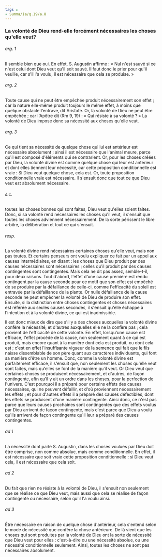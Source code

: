 ```yaml
---
tags : 
- Summa/Ia/q.19/a.8
---
```


### La volonté de Dieu rend-elle forcément nécessaires les choses qu'elle veut?

###### arg. 1
Il semble bien que oui. En effet, S. Augustin affirme : « Nul n'est sauvé si ce n'est celui dont Dieu veut qu'il soit sauvé. Il faut donc le prier pour qu'il veuille, car s'il l'a voulu, il est nécessaire que cela se produise. » 

###### arg. 2
Toute cause qui ne peut être empêchée produit nécessairement son effet ; car la nature elle-même produit toujours le même effet, à moins que quelque obstacle l'entrave, dit Aristote. Or, la volonté de Dieu ne peut être empêchée ; car l'Apôtre dit (Rm 9, 19) : « Qui résiste à sa volonté ? » La volonté de Dieu impose donc sa nécessité aux choses qu'elle veut. 

###### arg. 3
Ce qui tient sa nécessité de quelque chose qui lui est antérieur est nécessaire absolument ; ainsi il est nécessaire que l'animal meure, parce qu'il est composé d'éléments qui se contrarient. Or, pour les choses créées par Dieu, la volonté divine est comme quelque chose qui leur est antérieur et dont elles tiennent leur nécessité, car cette proposition conditionnelle est vraie : Si Dieu veut quelque chose, cela est. Or, toute proposition conditionnelle vraie est nécessaire. Il s'ensuit donc que tout ce que Dieu veut est absolument nécessaire. 

###### s.c.
toutes les choses bonnes qui sont faites, Dieu veut qu'elles soient faites. Donc, si sa volonté rend nécessaires les choses qu'il veut, il s'ensuit que toutes les choses adviennent nécessairement. De la sorte périssent le libre arbitre, la délibération et tout ce qui s'ensuit. 

###### resp.
La volonté divine rend nécessaires certaines choses qu'elle veut, mais non pas toutes. Et certains penseurs ont voulu expliquer ce fait par un appel aux causes intermédiaires, en disant : les choses que Dieu produit par des causes nécessaires sont nécessaires ; celles qu'il produit par des causes contingentes sont contingentes. Mais cela ne dit pas assez, semble-t-il, pour deux raisons. Tout d'abord, l'effet d'une cause première est rendu contingent par la cause seconde pour ce motif que son effet est empêché de se produire par la défaillance de celle-ci, comme l'efficacité du soleil est entravée par la défaillance de la plante. Or nulle défaillance de la cause seconde ne peut empêcher la volonté de Dieu de produire son effet. Ensuite, si la distinction entre choses contingentes et choses nécessaires est référée aux seules causes secondes, il s'ensuit qu'elle échappe à l'intention et à la volonté divine, ce qui est inadmissible. 

Il est donc mieux de dire que s'il y a des choses auxquelles la volonté divine confère la nécessité, et d'autres auxquelles elle ne la confère pas ; cela provient de l'efficacité de cette volonté. En effet, lorsqu'une cause est efficace, l'effet procède de la cause, non seulement quant à ce qui est produit, mais encore quant à la manière dont cela est produit, ou dont cela est ; c'est en effet l'insuffisante vigueur de la semence qui fait que le fils naisse dissemblable de son père quant aux caractères individuants, qui font sa manière d'être un homme. Donc, comme la volonté divine est parfaitement efficace, il s'ensuit que, non seulement les choses qu'elle veut sont faites, mais qu'elles se font de la manière qu'il veut. Or Dieu veut que certaines choses se produisent nécessairement, et d'autres, de façon contingente, afin qu'il y ait un ordre dans les choses, pour la perfection de l'univers. C'est pourquoi il a préparé pour certains effets des causes nécessaires, qui ne peuvent défaillir, et d'où proviennent nécessairement les effets ; et pour d'autres effets il a préparé des causes défectibles, dont les effets se produisent d'une manière contingente. Ainsi donc, ce n'est pas parce que leurs causes prochaines sont contingentes que des effets voulus par Dieu arrivent de façon contingente, mais c'est parce que Dieu a voulu qu'ils arrivent de façon contingente qu'il leur a préparé des causes contingentes. 

###### ad 1
La nécessité dont parle S. Augustin, dans les choses voulues par Dieu doit être comprise, non comme absolue, mais comme conditionnelle. En effet, il est nécessaire que soit vraie cette proposition conditionnelle : si Dieu veut cela, il est nécessaire que cela soit. 

###### ad 2
Du fait que rien ne résiste à la volonté de Dieu, il s'ensuit non seulement que se réalise ce que Dieu veut, mais aussi que cela se réalise de façon contingente ou nécessaire, selon qu'il l'a voulu ainsi. 

###### ad 3
Être nécessaire en raison de quelque chose d'antérieur, cela s'entend selon le mode de nécessité que confère la chose antérieure. De là vient que les choses qui sont produites par la volonté de Dieu ont la sorte de nécessité que Dieu veut pour elles : c'est-à-dire ou une nécessité absolue, ou une nécessité conditionnelle seulement. Ainsi, toutes les choses ne sont pas nécessaires absolument. 



